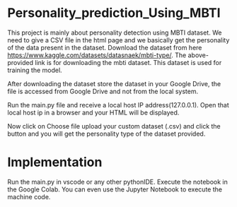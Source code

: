 # Personality_prediction_Using_MBTI
This project is mainly about personality detection using MBTI dataset. We need to give a CSV file in the html page and we basically get the personality of the data present in the dataset.
Download the dataset from here https://www.kaggle.com/datasets/datasnaek/mbti-type/.
The above-provided link is for downloading the mbti dataset. This dataset is used for training the model.

After downloading the dataset store the dataset in your Google Drive, the file is accessed from Google Drive and not from the local system.

Run the main.py file and receive a local host IP address(127.0.0.1). Open that local host ip in a browser and your HTML will be displayed.

Now click on Choose file upload your custom dataset (.csv) and click the button and you will get the personality type of the dataset provided.

# Implementation
  Run the main.py in vscode or any other pythonIDE.
  Execute the notebook in the Google Colab. You can even use the Jupyter Notebook to execute the machine code. 
